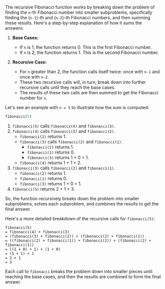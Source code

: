 The recursive Fibonacci function works by breaking down the problem of finding the `n`-th Fibonacci number into smaller subproblems, specifically finding the (`n-1`)-th and (`n-2`)-th Fibonacci numbers, and then summing these results. Here's a step-by-step explanation of how it sums the answers:

1. **Base Cases:**
   - If `n` is 1, the function returns 0. This is the first Fibonacci number.
   - If `n` is 2, the function returns 1. This is the second Fibonacci number.

2. **Recursive Case:**
   - For `n` greater than 2, the function calls itself twice: once with `n-1` and once with `n-2`.
   - These two recursive calls will, in turn, break down into further recursive calls until they reach the base cases.
   - The results of these two calls are then summed to get the Fibonacci number for `n`.

Let's see an example with `n = 5` to illustrate how the sum is computed:

```python
fibonacci(5)
```

1. `fibonacci(5)` calls `fibonacci(4)` and `fibonacci(3)`.
2. `fibonacci(4)` calls `fibonacci(3)` and `fibonacci(2)`.
   - `fibonacci(2)` returns 1.
   - `fibonacci(3)` calls `fibonacci(2)` and `fibonacci(1)`.
     - `fibonacci(2)` returns 1.
     - `fibonacci(1)` returns 0.
     - `fibonacci(3)` returns 1 + 0 = 1.
   - `fibonacci(4)` returns 1 + 1 = 2.
3. `fibonacci(3)` calls `fibonacci(2)` and `fibonacci(1)`.
   - `fibonacci(2)` returns 1.
   - `fibonacci(1)` returns 0.
   - `fibonacci(3)` returns 1 + 0 = 1.
4. `fibonacci(5)` returns 2 + 1 = 3.

So, the function recursively breaks down the problem into smaller subproblems, solves each subproblem, and combines the results to get the final answer.

Here's a more detailed breakdown of the recursive calls for `fibonacci(5)`:

```
fibonacci(5)
= fibonacci(4) + fibonacci(3)
= (fibonacci(3) + fibonacci(2)) + (fibonacci(2) + fibonacci(1))
= ((fibonacci(2) + fibonacci(1)) + fibonacci(2)) + (fibonacci(2) + fibonacci(1))
= ((1 + 0) + 1) + (1 + 0)
= (1 + 1) + 1
= 2 + 1
= 3
```

Each call to `fibonacci` breaks the problem down into smaller pieces until reaching the base cases, and then the results are combined to form the final answer.